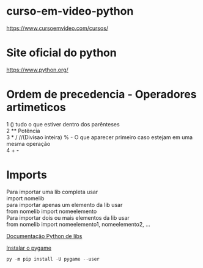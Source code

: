 # curso-em-video-python
https://www.cursoemvideo.com/cursos/  

# Site oficial do python  
https://www.python.org/ 

# Ordem de precedencia - Operadores artimeticos
1  () tudo o que estiver dentro dos parênteses  
2  ** Potência  
3  * / //(Divisao inteira)  % - O que aparecer primeiro caso estejam em uma mesma operação  
4  + -  

# Imports
Para importar uma lib completa usar  
import nomelib  
para importar apenas um elemento da lib usar  
from nomelib import nomeelemento  
Para importar dois ou mais elementos da lib usar  
from nomelib import nomeelemento1, nomeelemento2, ...

[Documentação Python de libs](https://docs.python.org/3/library/index.html)  

[Instalar o pygame](https://www.pygame.org/wiki/GettingStarted) 
~~~python
py -m pip install -U pygame --user
~~~
